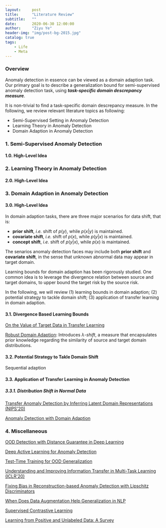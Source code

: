 ```yaml
---
layout:     post
title:      "Literature Review"
subtitle:   ""
date:       2020-06-30 12:00:00
author:     "Ziyu Ye"
header-img: "img/post-bg-2015.jpg"
catalog: true
tags:
    - Life
    - Meta
---
```


### Overview

Anomaly detection in essence can be viewed as a domain adaption task. Our primary goal is to describe a generalization bound for semi-supervised anomaly detection task, using ***task-specific domain descrepancy measure***.

It is non-trivial to find a task-specific domain descrepancy measure. In the following, we review relevant literature topics as following:

- Semi-Supervised Setting in Anomaly Detection
- Learning Theory in Anomaly Detection
- Domain Adaption in Anomaly Detection



### 1. Semi-Supervised Anomaly Detection

#### 1.0. High-Level Idea



### 2. Learning Theory in Anomaly Detection

#### 2.0. High-Level Idea



### 3. Domain Adaption in Anomaly Detection

#### 3.0. High-Level Idea

In domain adaption tasks, there are three major scenarios for data shift, that is:

- **prior shift**, *i.e.* shift of $p(y)$, while $p(x|y)$ is maintained.
- **covariate shift**, *i.e.* shift of $p(x)$, while $p(y|x)$ is maintained.
- **concept shift**, *i.e.* shift of $p(y|x)$, while $p(x)$ is maintained.

The senarios anomaly detection faces may include both **prior shift** and **covariate shift**, in the sense that unknown abnormal data may appear in target domain.

Learning bounds for domain adaption has been rigorously studied. One common idea is to leverage the divergence relation between source and target domains, to upper bound the target risk by the source risk. 

In the following, we will review (1) learning bounds in domain adaption; (2) potential strategy to tackle domain shift; (3) application of transfer learning in domain adaption.



#### 3.1. Divergence Based Learning Bounds

[On the Value of Target Data in Transfer Learning](http://papers.nips.cc/paper/9179-on-the-value-of-target-data-in-transfer-learning)

[Robust Domain Adaption](https://sci-hub.tw/https://doi.org/10.1007/s10472-013-9391-5): Introduces $\lambda$-*shift*, a measure that encapsulates prior knowledge regarding the similarity of source and target domain distributions.



#### 3.2. Potential Strategy to Takle Domain Shift

Sequential adaption



#### 3.3. Application of Transfer Learning in Anomaly Detection

##### 3.3.1. Distribution Shift in Normal Data

[Transfer Anomaly Detection by Inferring Latent Domain Representations (NIPS'20)](https://papers.nips.cc/paper/8517-transfer-anomaly-detection-by-inferring-latent-domain-representations)

[Anomaly Detection with Domain Adaption](https://arxiv.org/abs/2006.03689)







### 4. Miscellaneous

[OOD Detection with Distance Guarantee in Deep Learning](https://arxiv.org/abs/2002.03328)

[Deep Active Learning for Anomaly Detection](https://arxiv.org/pdf/1805.09411.pdf)

[Test-Time Training for OOD Generalization](https://openreview.net/forum?id=HyezmlBKwr)

[Understanding and Improving Information Transfer in Multi-Task Learning (ICLR'20)](https://openreview.net/forum?id=SylzhkBtDB)

[Fixing Bias in Reconstruction-based Anomaly Detection with Lipschitz Discriminators](https://arxiv.org/abs/1905.10710)

[When Does Data Augmentation Help Generalization in NLP](https://arxiv.org/pdf/2004.15012.pdf)

[Supervised Contrastive Learning](https://arxiv.org/abs/2004.11362v1)

[Learning from Positive and Unlabeled Data: A Survey](https://arxiv.org/abs/1811.04820)
